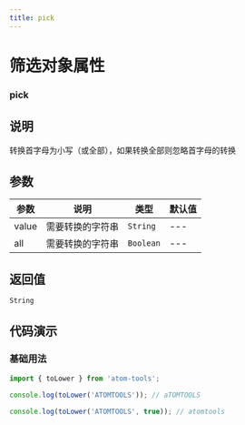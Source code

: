 ```yaml
---
title: pick
---
```


# 筛选对象属性

### pick

## 说明
转换首字母为小写（或全部），如果转换全部则忽略首字母的转换

## 参数

| 参数  | 说明         | 类型 | 默认值 |
| ----- | ------------ | ---- | ------ |
| value | 需要转换的字符串 | `String`  | ---      |
| all | 需要转换的字符串 | `Boolean`  | ---     |

## 返回值

`String`

## 代码演示

### 基础用法

```ts
import { toLower } from 'atom-tools';

console.log(toLower('ATOMTOOLS')); // aTOMTOOLS

console.log(toLower('ATOMTOOLS', true)); // atomtools

```


    
